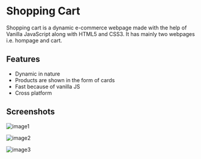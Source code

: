 # Shopping Cart

Shopping cart is a dynamic e-commerce webpage made with the help of Vanilla JavaScript along with HTML5 and CSS3. It has mainly two webpages i.e. hompage and cart.
## Features

- Dynamic in nature
- Products are shown in the form of cards
- Fast because of vanilla JS
- Cross platform


## Screenshots

![image1](https://github.com/rupan-ghosh/shopping-site-js/assets/159305350/5494d039-c915-4986-8a62-c05028ddd277)

![image2](https://github.com/rupan-ghosh/shopping-site-js/assets/159305350/498a594c-beb5-4a1a-90fe-53050f70f130)

![image3](https://github.com/rupan-ghosh/shopping-site-js/assets/159305350/ed4e540f-68aa-4d3a-ab13-b6029b71a152)
